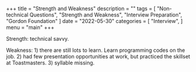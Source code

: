 +++
title = "Strength and Weakness"
description = ""
tags = [
    "Non-technical Questions",
    "Strength and Weakness",
    "Interview Preparation",
    "Gordon Foundation"
]
date = "2022-05-30"
categories = [
    "Interview",
]
menu = "main"
+++

Strength: technical savvy.  

Weakness: 1) there are still lots to learn. Learn programming codes on the job.
2) had few presentation opportunities at work, but practiced the skillset at Toastmasters.
3) syllable missing.
